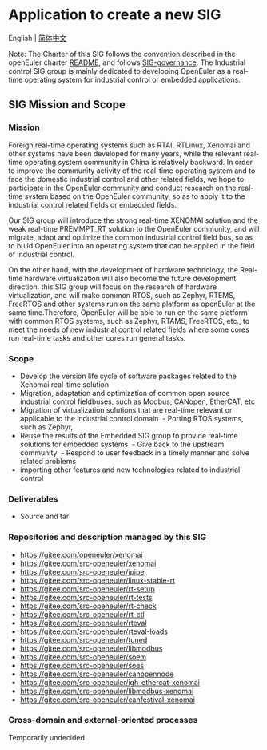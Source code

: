 
# Application to create a new SIG
English | [简体中文](./sig-industrial-control_cn.md)


Note: The Charter of this SIG follows the convention described in the openEuler charter [README](/en/governance/README.md), and follows [SIG-governance](/en/technical-committee/governance/SIG-governance.md).
The Industrial control  SIG group is mainly dedicated to developing OpenEuler as a real-time operating system for industrial control or embedded applications.

## SIG Mission and Scope

### Mission
Foreign real-time operating systems such as RTAI, RTLinux, Xenomai and other systems have been developed for many years, while the relevant real-time operating system community in China is relatively backward. In order to improve the community activity of the real-time operating system and to face the domestic industrial control and other related fields, we hope to participate in the OpenEuler community and conduct research on the real-time system based on the OpenEuler community, so as to apply it to the industrial control related fields or embedded fields.

Our SIG group will introduce the strong real-time XENOMAI solution and the weak real-time PREMMPT_RT solution to the OpenEuler community, and will migrate, adapt and optimize the common industrial control field bus, so as to build OpenEuler into an operating system that can be applied in the field of industrial control.

On the other hand, with the development of hardware technology, the Real-time hardware virtualization will also become the future development direction. 
this SIG group will focus on the research of hardware virtualization, and will make common RTOS, such as Zephyr, RTEMS, FreeRTOS and other systems run on the same platform as openEuler at the same time.Therefore, OpenEuler will be able to run on the same platform with common RTOS systems, such as Zephyr, RTAMS, FreeRTOS, etc., to meet the needs of new industrial control related fields where some cores run real-time tasks and other cores run general tasks.
### Scope
 - Develop the version life cycle of software packages related to the Xenomai real-time solution
 - Migration, adaptation and optimization of common open source industrial control fieldbuses, such as Modbus, CANopen, EtherCAT, etc
 - Migration of virtualization solutions that are real-time relevant or applicable to the industrial control domain
 - Porting RTOS systems, such as Zephyr, 
 - Reuse the results of the Embedded SIG group to provide real-time solutions for embedded systems
 - Give back to the upstream community
 - Respond to user feedback in a timely manner and solve related problems
 - importing other features and new technologies related to industrial control


### Deliverables
- Source and tar
 

### Repositories and description managed by this SIG
  - https://gitee.com/openeuler/xenomai
  - https://gitee.com/src-openeuler/xenomai
  - https://gitee.com/src-openeuler/ipipe
  - https://gitee.com/src-openeuler/linux-stable-rt
  - https://gitee.com/src-openeuler/rt-setup
  - https://gitee.com/src-openeuler/rt-tests
  - https://gitee.com/src-openeuler/rt-check
  - https://gitee.com/src-openeuler/rt-ctl
  - https://gitee.com/src-openeuler/rteval
  - https://gitee.com/src-openeuler/rteval-loads
  - https://gitee.com/src-openeuler/tuned
  - https://gitee.com/src-openeuler/libmodbus
  - https://gitee.com/src-openeuler/soem
  - https://gitee.com/src-openeuler/soes
  - https://gitee.com/src-openeuler/canopennode
  - https://gitee.com/src-openeuler/igh-ethercat-xenomai
  - https://gitee.com/src-openeuler/libmodbus-xenomai
  - https://gitee.com/src-openeuler/canfestival-xenomai

### Cross-domain and external-oriented processes
Temporarily undecided

